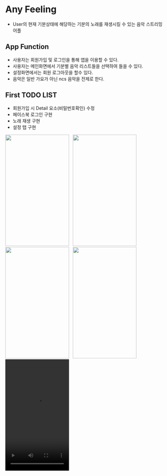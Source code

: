 # Any Feeling
- User의 현재 기분상태에 해당하는 기분의 노래를 재생시킬 수 있는 음악 스트리밍 어플

## App Function
- 사용자는 회원가입 및 로그인을 통해 앱을 이용할 수 있다.
- 사용자는 메인화면에서 기분별 음악 리스트들을 선택하여 들을 수 있다.
- 설정화면에서는 회원 로그아웃을 할수 있다.
- 음악은 일반 가요가 아닌 ncs 음악을 전제로 한다.
## First TODO LIST
- 회원가입 시 Detail 요소(비밀번호확인) 수정
- 페이스북 로그인 구현
- 노래 재생 구현
- 설정 탭 구현
<div style="margin:0 auto;">
<img src="https://user-images.githubusercontent.com/84216838/159652169-d785612a-0222-4d25-8c06-e3c95594957a.png" width=200 height=350/>
&nbsp;
<img src="https://user-images.githubusercontent.com/84216838/162563586-3bea1ecb-3200-42a3-b0ef-a79227241a98.png" width=200 height=350/>
&nbsp;
<img src="https://user-images.githubusercontent.com/84216838/162563591-4a6dfe90-2de2-4864-b56b-8953dc3d1dc5.png" width=200 height=350/>
&nbsp;
<img src="https://user-images.githubusercontent.com/84216838/163111013-cefebcb5-88df-4d34-80e3-64f8bcefde93.png" width=200 height=350/>
</div>
<video src="https://user-images.githubusercontent.com/84216838/161705492-95181506-ae16-44b5-ba01-649d0f4606da.mp4" width=200px height=350px />